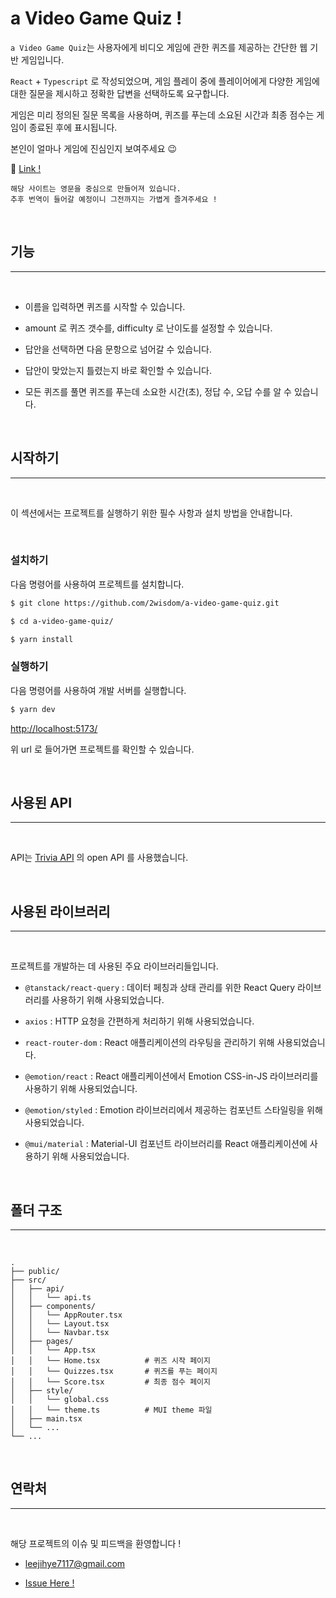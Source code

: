# a Video Game Quiz !

`a Video Game Quiz`는 사용자에게 비디오 게임에 관한 퀴즈를 제공하는 간단한 웹 기반 게임입니다.

`React` + `Typescript` 로 작성되었으며, 게임 플레이 중에 플레이어에게 다양한 게임에 대한 질문을 제시하고 정확한 답변을 선택하도록 요구합니다.

게임은 미리 정의된 질문 목록을 사용하며, 퀴즈를 푸는데 소요된 시간과 최종 점수는 게임이 종료된 후에 표시됩니다.

본인이 얼마나 게임에 진심인지 보여주세요 😉

🔗 [Link !](https://a-video-game-quiz.vercel.app/)

    해당 사이트는 영문을 중심으로 만들어져 있습니다.
    추후 번역이 들어갈 예정이니 그전까지는 가볍게 즐겨주세요 !

<br />

## 기능

---

<br />

- 이름을 입력하면 퀴즈를 시작할 수 있습니다.

- amount 로 퀴즈 갯수를, difficulty 로 난이도를 설정할 수 있습니다.

- 답안을 선택하면 다음 문항으로 넘어갈 수 있습니다.

- 답안이 맞았는지 틀렸는지 바로 확인할 수 있습니다.

- 모든 퀴즈를 풀면 퀴즈를 푸는데 소요한 시간(초), 정답 수, 오답 수를 알 수 있습니다.

<br />

## 시작하기

---

<br />

이 섹션에서는 프로젝트를 실행하기 위한 필수 사항과 설치 방법을 안내합니다.

<br />

### 설치하기

다음 명령어를 사용하여 프로젝트를 설치합니다.

```bash
$ git clone https://github.com/2wisdom/a-video-game-quiz.git

$ cd a-video-game-quiz/

$ yarn install
```

### 실행하기

다음 명령어를 사용하여 개발 서버를 실행합니다.

```bash
$ yarn dev
```

[http://localhost:5173/](http://localhost:5173/)

위 url 로 들어가면 프로젝트를 확인할 수 있습니다.

<br />

## 사용된 API

---

<br />

API는 [Trivia API](https://opentdb.com/api_config.php) 의 open API 를 사용했습니다.

<br />

## 사용된 라이브러리

---

<br />

프로젝트를 개발하는 데 사용된 주요 라이브러리들입니다.

- `@tanstack/react-query` : 데이터 페칭과 상태 관리를 위한 React Query 라이브러리를 사용하기 위해 사용되었습니다.

- `axios` : HTTP 요청을 간편하게 처리하기 위해 사용되었습니다.

- `react-router-dom` : React 애플리케이션의 라우팅을 관리하기 위해 사용되었습니다.

- `@emotion/react` : React 애플리케이션에서 Emotion CSS-in-JS 라이브러리를 사용하기 위해 사용되었습니다.

- `@emotion/styled` : Emotion 라이브러리에서 제공하는 컴포넌트 스타일링을 위해 사용되었습니다.

- `@mui/material` : Material-UI 컴포넌트 라이브러리를 React 애플리케이션에 사용하기 위해 사용되었습니다.

<br />

## 폴더 구조

---

<br />

```
.
├── public/
├── src/
│   ├── api/
│   │   └── api.ts
│   ├── components/
│   │   └── AppRouter.tsx
│   │   └── Layout.tsx
│   │   └── Navbar.tsx
│   ├── pages/
│   │   └── App.tsx
│   │   └── Home.tsx          # 퀴즈 시작 페이지
│   │   └── Quizzes.tsx       # 퀴즈를 푸는 페이지
│   │   └── Score.tsx         # 최종 점수 페이지
│   ├── style/
│   │   └── global.css
│   │   └── theme.ts          # MUI theme 파일
│   ├── main.tsx
│   └── ...
└── ...
```

<br />

## 연락처

---

<br />

해당 프로젝트의 이슈 및 피드백을 환영합니다 !

- [leejihye7117@gmail.com](leejihye7117@gmail.com)

- [Issue Here !](https://github.com/2wisdom/a-video-game-quiz/issues)
